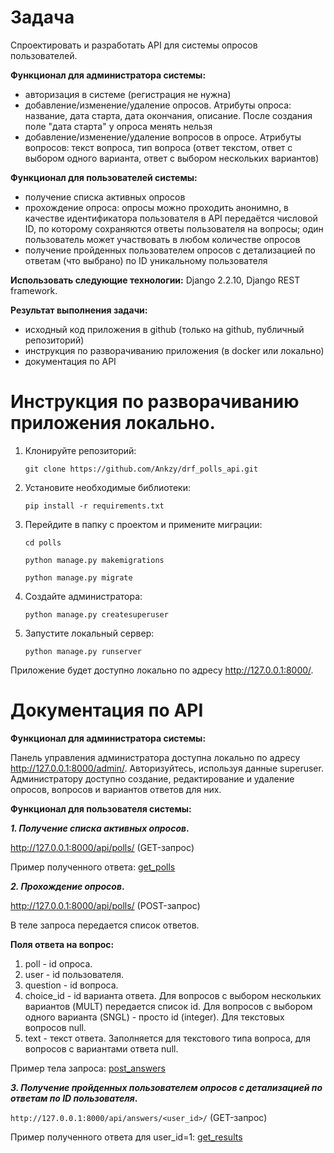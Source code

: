 # Задача

Спроектировать и разработать API для системы опросов пользователей.

**Функционал для администратора системы:**

- авторизация в системе (регистрация не нужна)
- добавление/изменение/удаление опросов. Атрибуты опроса: название, дата старта, дата окончания, описание. После создания поле "дата старта" у опроса менять нельзя
- добавление/изменение/удаление вопросов в опросе. Атрибуты вопросов: текст вопроса, тип вопроса (ответ текстом, ответ с выбором одного варианта, ответ с выбором нескольких вариантов)

**Функционал для пользователей системы:**

- получение списка активных опросов
- прохождение опроса: опросы можно проходить анонимно, в качестве идентификатора пользователя в API передаётся числовой ID, по которому сохраняются ответы пользователя на вопросы; один пользователь может участвовать в любом количестве опросов
- получение пройденных пользователем опросов с детализацией по ответам (что выбрано) по ID уникальному пользователя

**Использовать следующие технологии:** Django 2.2.10, Django REST framework.

**Результат выполнения задачи:**
- исходный код приложения в github (только на github, публичный репозиторий)
- инструкция по разворачиванию приложения (в docker или локально)
- документация по API

# Инструкция по разворачиванию приложения локально.

1. Клонируйте репозиторий: 

    `git clone https://github.com/Ankzy/drf_polls_api.git`
2. Установите необходимые библиотеки:

    `pip install -r requirements.txt`
3. Перейдите в папку с проектом и примените миграции:

    `cd polls`
 
    `python manage.py makemigrations`
 
    `python manage.py migrate`
4. Создайте администратора:
    
    `python manage.py createsuperuser`
5. Запустите локальный сервер:
 
    `python manage.py runserver`
 
Приложение будет доступно локально по адресу http://127.0.0.1:8000/.

# Документация по API

**Функционал для администратора системы:**

Панель управления администратора доступна локально по адресу http://127.0.0.1:8000/admin/. 
Авторизуйтесь, используя данные superuser. Администратору доступно создание, редактирование 
и удаление опросов, вопросов и вариантов ответов для них.

**Функционал для пользователя системы:**

**_1. Получение списка активных опросов_.**

http://127.0.0.1:8000/api/polls/ (GET-запрос)

Пример полученного ответа: [get_polls](get_polls.json)


**_2. Прохождение опросов_.**

http://127.0.0.1:8000/api/polls/ (POST-запрос)

В теле запроса передается список ответов.

**Поля ответа на вопрос:**
1. poll - id опроса.
2. user - id пользователя.
3. question - id вопроса.
4. choice_id - id варианта ответа. Для вопросов с выбором нескольких вариантов (MULT) передается
список id. Для вопросов с выбором одного варианта (SNGL) - просто id (integer). Для текстовых 
вопросов null.
5. text - текст ответа. Заполняется для текстового типа вопроса, для вопросов с вариантами ответа
null.

Пример тела запроса: [post_answers](post_answers.json)


**_3. Получение пройденных пользователем опросов с детализацией по ответам по ID пользователя_.**

`http://127.0.0.1:8000/api/answers/<user_id>/` (GET-запрос)

Пример полученного ответа для user_id=1: [get_results](get_results.json) 
